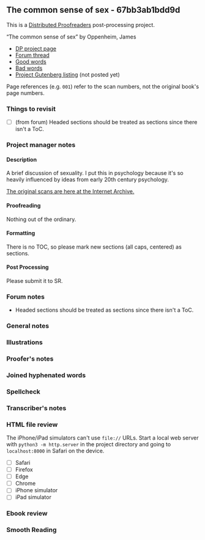 ## The common sense of sex - 67bb3ab1bdd9d ##

This is a [Distributed Proofreaders](http://www.pgdp.net/) post-processing project.

“The common sense of sex” by Oppenheim, James

* [DP project page](http://www.pgdp.net/c/project.php?id=projectID67bb3ab1bdd9d)
* [Forum thread](https://www.pgdp.net/phpBB3/viewtopic.php?t=83342)
* [Good words](good_words.txt)
* [Bad words](bad_words.txt)
* [Project Gutenberg listing]() (not posted yet)

Page references (e.g. `001`) refer to the scan numbers, not the original book's page numbers.

### Things to revisit ###

* [ ] (from forum) Headed sections should be treated as sections since there isn't a ToC.

### Project manager notes ###

#### Description
A brief discussion of sexuality. I put this in psychology because it's so heavily influenced by ideas from early 20th century psychology.

[The original scans are here at the Internet Archive.](https://archive.org/details/commonsenseofsex1089oppe/mode/2up)

#### Proofreading
Nothing out of the ordinary.
 
#### Formatting
There is no TOC, so please mark new sections (all caps, centered) as sections.

#### Post Processing
Please submit it to SR.

### Forum notes ###

* Headed sections should be treated as sections since there isn't a ToC.

### General notes ###

### Illustrations ###

### Proofer's notes ###

### Joined hyphenated words ###

### Spellcheck ###

### Transcriber's notes ###

### HTML file review ###
The iPhone/iPad simulators can't use `file://` URLs. Start a local web server with `python3 -m http.server` in the project directory and going to `localhost:8000` in Safari on the device. 

* [ ] Safari
* [ ] Firefox
* [ ] Edge
* [ ] Chrome
* [ ] iPhone simulator
* [ ] iPad simulator

### Ebook review ###

### Smooth Reading ###
